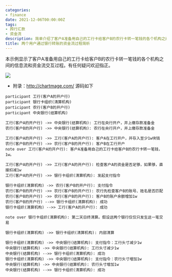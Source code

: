 ```yaml
---
categories:
- finance
date: 2021-12-06T00:00:00Z
tags:
- 跨行汇款
- 资金流
description: 简单介绍了客户A准备用自己的工行卡给客户B的农行卡转一笔钱的各个机构之间的信息流和资金流交互过程
title: 两个用户通过银行转账的资金流过程简析
---
```


本示例显示了客户A准备用自己的工行卡给客户B的农行卡转一笔钱的各个机构之间的信息流和资金流交互过程。有任何疑问欢迎指正。

![](/images/finance/Transfer-between-commercial-banks.png)



* 附录：http://chartmage.com/ 源码如下


```
participant 工行(客户A的开户行)
participant 银行卡组织(清算机构)
participant 农行(客户B的开户行)
participant 中央银行(结算机构)

工行(客户A的开户行) ->> 中央银行(结算机构): 工行在央行开户，并上缴存款准备金
农行(客户B的开户行) ->> 中央银行(结算机构): 农行在央行开户，并上缴存款准备金

工行(客户A的开户行) ->> 工行(客户A的开户行): 客户A在工行开户，并存入至少1w块钱
农行(客户B的开户行) ->> 农行(客户B的开户行): 客户B在工行开户
note over 工行(客户A的开户行): 客户A准备用自己的工行卡给客户B的农行卡转一笔钱，1w。

工行(客户A的开户行) ->> 工行(客户A的开户行): 检查客户A的资金是否足够，如果够，直接扣减1w
工行(客户A的开户行) ->> 银行卡组织(清算机构): 发起支付指令

银行卡组织(清算机构) ->> 农行(客户B的开户行): 支付指令
农行(客户B的开户行) ->> 农行(客户B的开户行): 农行先检查客户B的账号、姓名是否匹配
农行(客户B的开户行) ->> 农行(客户B的开户行): 客户B的账户余额增加1w
农行(客户B的开户行) -->> 银行卡组织(清算机构): 成功
银行卡组织(清算机构) -->> 工行(客户A的开户行): 成功
 
note over 银行卡组织(清算机构): 第二天日终清算。假设这两个银行仅仅只发生这一笔交易

银行卡组织(清算机构) ->> 银行卡组织(清算机构): 内部清算 

银行卡组织(清算机构) ->> 中央银行(结算机构): 支付指令：工行头寸减少1w
中央银行(结算机构) ->> 中央银行(结算机构): 工行头寸减少1w
中央银行(结算机构) -->> 银行卡组织(清算机构): 成功
银行卡组织(清算机构) ->> 中央银行(结算机构): 支付指令：农行头寸增加1w
中央银行(结算机构) ->> 中央银行(结算机构): 农行头寸增加1w
中央银行(结算机构) -->> 银行卡组织(清算机构): 成功
```